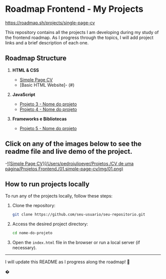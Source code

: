 # Roadmap Frontend - My Projects

https://roadmap.sh/projects/single-page-cv

This repository contains all the projects I am developing during my study of the frontend roadmap. As I progress through the topics, I will add project links and a brief description of each one.

## Roadmap Structure
1. **HTML & CSS**
   - [Simple Page CV](https://github.com/Pedro-Eyer/Projetos-RoadMap/tree/main/Projetos%20Frontend./01.simple-page-cv)  
   - [Basic HTML Website]- (#)  

2. **JavaScript**
   - [Projeto 3 - Nome do projeto](#)  
   - [Projeto 4 - Nome do projeto](#)  

3. **Frameworks e Bibliotecas**
   - [Projeto 5 - Nome do projeto](#)  

## **Click on any of the images below to see the readme file and live demo of the project.**
   -[![Simple Page CV](/Users/pedrojulioeyer/Projetos /CV de uma página/Projetos Frontend./01.simple-page-cv/img/01.png)](https://github.com/Pedro-Eyer/Projetos-RoadMap/tree/main/Projetos%20Frontend./01.simple-page-cv)

## How to run projects locally
To run any of the projects locally, follow these steps:

1. Clone the repository:
   ```bash
   git clone https://github.com/seu-usuario/seu-repositorio.git
   ```
2. Access the desired project directory:
   ```bash
   cd nome-do-projeto
   ```
3. Open the `index.html` file in the browser or run a local server (if necessary).

---

I will update this README as I progress along the roadmap! 🚀

�

